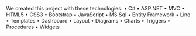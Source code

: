 We created this project with these technologies.
•	C#
•	ASP.NET
•	MVC
•	HTML5
•	CSS3
•	Bootstrap
•	JavaScript
•	MS Sql
•	Entity Framework
•	Linq
•	Templates
•	Dashboard
•	Layout
•	Diagrams
•	Charts
•	Triggers
•	Procedures
•	Widgets
